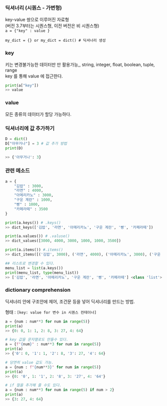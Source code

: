 ### 딕셔너리 (시퀀스 - 가변형)
key-value 쌍으로 이루어진 자료형<br> (버전 3.7부터는 시퀀스형, 이전 버전은 비 시퀀스형)<br>
` a = {"key" : value } `

`my_dict = {} or my_dict = dict() # 딕셔너리 생성`

### key
키는 변경불가능한 데이터만 만 활용가능,, string, integer, float, boolean, tuple, range<br>
key 를 통해 value 에 접근한다.
```python
print(a["key"])
>> value
``` 

### value
모든 종류의 데이터가 할당 가능하다.

### 딕셔너리에 값 추가하기
```python
D = dict()
D["아무거나"] = 3 # 값 추가 방법
print(D)

>> {'아무거나': 3}
```


### 관련 메소드
```python
a = {
    "김밥" : 3000, 
    "라면" : 4000, 
    "아메리카노" : 3000, 
    "구운 계란" : 1000, 
    "빵" : 1000,
    "카페라떼" : 3500
}

print(a.keys()) # .keys()
>> dict_keys(['김밥', '라면', '아메리카노', '구운 계란', '빵', '카페라떼'])

print(a.values()) # .valuse()
>> dict_values([3000, 4000, 3000, 1000, 1000, 3500])

print(a.items()) #.items()
>> dict_items([('김밥', 3000), ('라면', 4000), ('아메리카노', 3000), ('구운 계란', 1000), ('빵', 1000), ('카페라떼', 3500)])

## 리스트로 변경할 수 있다.
menu_list = list(a.keys())
print(menu_list, type(menu_list))
>> ['김밥', '라면', '아메리카노', '구운 계란', '빵', '카페라떼'] <class 'list'>
```

### dictionary comprehension
딕셔너리 안에 구조안에 제어, 조건문 등을 넣어 딕셔너리를 만드는 방법.

형태 : `[key: value for 변수 in 시퀀스 컨테이너]`
```python
a = {num : num**3 for num in range(5)}
print(a)
>> {0: 0, 1: 1, 2: 8, 3: 27, 4: 64}

# key 값을 문자열로도 만들수 있다.
a = {f"{num}" : num**3 for num in range(5)}
print(a)
>> {'0': 0, '1': 1, '2': 8, '3': 27, '4': 64}

# 당연히 value 값도 가능.
a = {num : f"{num**3}" for num in range(5)}
print(a)
>> {0: '0', 1: '1', 2: '8', 3: '27', 4: '64'}

# if 절을 추가해 줄 수도 있다.
a = {num : num**3 for num in range(5) if num > 2}
print(a)
>> {3: 27, 4: 64}
```